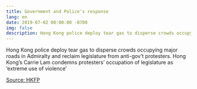 ```yaml
---
title: Government and Police's response
lang: en
date: 2019-07-02 00:00:00 -0700
img: false
description: Hong Kong police deploy tear gas to disperse crowds occupying major roads in Admiralty and reclaim legislature from anti-gov’t protesters. Hong Kong’s Carrie Lam condemns protesters’ occupation of legislature as ‘extreme use of violence’
---
```


Hong Kong police deploy tear gas to disperse crowds occupying major roads in Admiralty and reclaim legislature from anti-gov’t protesters. Hong Kong’s Carrie Lam condemns protesters’ occupation of legislature as ‘extreme use of violence’

[Source: HKFP](https://www.hongkongfp.com/2019/07/02/breaking-tear-gas-deployed-police-clear-admiralty-protesters/)